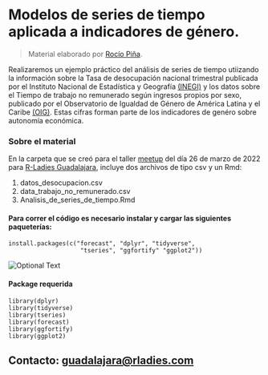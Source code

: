 # Modelos de series de tiempo aplicada a indicadores de género.
  
 
> Material elaborado por [Rocío Piña](https://github.com/rociolopezpi29).  

Realizaremos un ejemplo práctico del análisis de series de tiempo utiizando la información sobre la Tasa de desocupación nacional trimestral publicada por el Instituto Nacional de Estadística y Geografía [(INEGI)](https://www.inegi.org.mx/) y los datos sobre el Tiempo de trabajo no remunerado según ingresos propios por sexo, publicado por el Observatorio de Igualdad de Género de América Latina y el Caribe [(OIG)](https://oig.cepal.org/es). Estas cifras forman parte de los indicadores de genéro sobre autonomía económica. 

### Sobre el material
En la carpeta que se creó para el taller [meetup](https://www.meetup.com/rladies-guadalajara/events/284600941/) del día 26 de marzo de 2022 para [R-Ladies Guadalajara](https://twitter.com/RLadiesGDL), incluye dos archivos de tipo csv y un Rmd:

1. datos_desocupacion.csv
2. data_trabajo_no_remunerado.csv
3. Analisis_de_series_de_tiempo.Rmd


#### Para correr el código es necesario instalar y cargar las siguientes paqueterías:


```
install.packages(c("forecast", "dplyr", "tidyverse",
                    "tseries", "ggfortify" "ggplot2"))
```

![Optional Text](https://pbs.twimg.com/media/FN2hs-xX0AENZY7?format=jpg&name=4096x4096)


#### Package requerida

```
library(dplyr)
library(tidyverse)
library(tseries)     
library(forecast)
library(ggfortify)
library(ggplot2)
```











## Contacto: guadalajara@rladies.com
